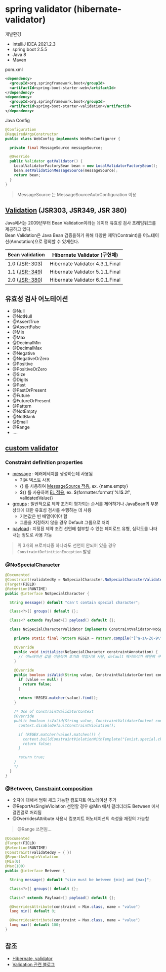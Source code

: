 # spring validator (hibernate-validator)

개발환경
- IntelliJ IDEA 2021.2.3
- spring boot 2.5.5
- Java 8
- Maven

pom.xml
```xml
<dependency>
  <groupId>org.springframework.boot</groupId>
  <artifactId>spring-boot-starter-web</artifactId>
</dependency>
<dependency>
  <groupId>org.springframework.boot</groupId>
  <artifactId>spring-boot-starter-validation</artifactId>
</dependency>
```

Java Config
```java
@Configuration
@RequiredArgsConstructor
public class WebConfig implements WebMvcConfigurer {

  private final MessageSource messageSource;

  @Override
  public Validator getValidator() {
    LocalValidatorFactoryBean bean = new LocalValidatorFactoryBean();
    bean.setValidationMessageSource(messageSource);
    return bean;
  }
}
```

> MessageSource 는 MessageSourceAutoConfiguration 이용

## [Validation](https://beanvalidation.org) (JSR303, JSR349, JSR 380)
Java에서는 2009년부터 Bean Validation이라는 데이터 유효성 검사 프레임워크를 제공하고 있다.  
Bean Validation은 Java Bean 검증을하기 위해 다양한 제약(Contraint)을 어노테이션(Annotation)으로 정의할 수 있게한다.

|Bean validation | Hibernate Validator (구현체) |
|---|---|
|1.0 ([JSR-303](https://beanvalidation.org/1.0/spec/)) | Hibernate Validator 4.3.1.Final|
|1.1 ([JSR-349](https://beanvalidation.org/1.1/spec/)) | Hibernate Validator 5.1.1.Final|
|2.0 ([JSR-380](https://beanvalidation.org/2.0/spec/)) | Hibernate Validator 6.0.1.Final|

## 유효성 검사 어노테이션
- @Null
- @NotNull
- @AssertTrue
- @AssertFalse
- @Min
- @Max
- @DecimalMin
- @DecimalMax
- @Negative
- @NegativeOrZero
- @Positive
- @PositiveOrZero
- @Size
- @Digits
- @Past
- @PastOrPresent
- @Future
- @FutureOrPresent
- @Pattern
- @NotEmpty
- @NotBlank
- @Email
- @Range
- ....

## [custom validator](https://beanvalidation.org/2.0-jsr380/spec/#constraintsdefinitionimplementation-validationimplementation-example)

### Constraint definition properties
- [message](https://beanvalidation.org/2.0-jsr380/spec/#validationapi-message-defaultmessageinterpolation) : 에러메세지를 생성하는데 사용됨
  - 기본 텍스트 사용
  - {} 를 사용하여 [MessageSource 적용](https://beanvalidation.org/2.0-jsr380/spec/#validationapi-message-examples), ex. {name.empty}
  - ${} 를 사용하여 [EL 적용](https://beanvalidation.org/2.0-jsr380/spec/#validationapi-message-defaultmessageinterpolation), ex. ${formatter.format('%1$.2f', validatedValue)}
- [groups](https://beanvalidation.org/2.0-jsr380/spec/#validationapi-validatorapi-groups) : 일반적으로 제약 조건이 평가되는 순서를 제어하거나 JavaBean의 부분 상태에 대한 유효성 검사를 수행하는 데 사용
  - 기본값은 빈 배열이어야 함
  - 그룹을 지정하지 않을 경우 Default 그룹으로 처리
- [payload](https://beanvalidation.org/2.0-jsr380/spec/#constraintsdefinitionimplementation-constraintdefinition-properties-payload) : 지정된 제약 조건 선언에 첨부할 수 있는 페이로드 유형, 심각도를 나타내는 정도로 사용 가능

> 위 3개의 프로퍼티중 하나라도 선언이 안되어 있을 경우 `ConstraintDefinitionException` 발생

### @NoSpecialCharacter
```java
@Documented
@Constraint(validatedBy = NoSpecialCharacter.NoSpecialCharacterValidator.class)
@Target(FIELD)
@Retention(RUNTIME)
public @interface NoSpecialCharacter {

  String message() default "can't contain special character";

  Class<?>[] groups() default {};

  Class<? extends Payload>[] payload() default {};

  class NoSpecialCharacterValidator implements ConstraintValidator<NoSpecialCharacter, String> {

    private static final Pattern REGEX = Pattern.compile("[^a-zA-Z0-9\\s]");

    @Override
    public void initialize(NoSpecialCharacter constraintAnnotation) {
      // 어노테이션 값을 이용하여 초기화 작업시에 사용, default 메서드이기 때문에 구현 안해도됨
    }
    
    @Override
    public boolean isValid(String value, ConstraintValidatorContext context) {
      if (value == null) {
        return false;
      }

      return !REGEX.matcher(value).find();
    }
    
    /* Use of ConstraintValidatorContext
    @Override
    public boolean isValid(String value, ConstraintValidatorContext context) {
      context.disableDefaultConstraintViolation();

      if (REGEX.matcher(value).matches()) {
        context.buildConstraintViolationWithTemplate("{exist.special.character}").addConstraintViolation();
        return false;
      }

      return true;
    }
    */
  }
}
```

### @Between, [Constraint composition](https://beanvalidation.org/2.0-jsr380/spec/#constraintsdefinitionimplementation-constraintcomposition)
- 숫자에 대해서 범위 체크 가능한 컴포지트 어노테이션 추가
- @ReportAsSingleViolation 선언할 경우 @Min 에서 걸리더라도 Between 에서 걸린걸로 처리됨
- @OverridesAttribute 사용시 컴포지트 어노테이션의 속성을 재정의 가능함
> @Range 쓰면됨...
```java
@Documented
@Target(FIELD)
@Retention(RUNTIME)
@Constraint(validatedBy = { })
@ReportAsSingleViolation
@Min(0)
@Max(100)
public @interface Between {

  String message() default "size must be between {min} and {max}";

  Class<?>[] groups() default {};

  Class<? extends Payload>[] payload() default {};

  @OverridesAttribute(constraint = Min.class, name = "value")
  long min() default 0;

  @OverridesAttribute(constraint = Max.class, name = "value")
  long max() default 100;
}
```

## 참조
- [Hibernate, validator](https://hibernate.org/validator/)
- [Validation 관련 블로그](https://meetup.toast.com/posts/223)
